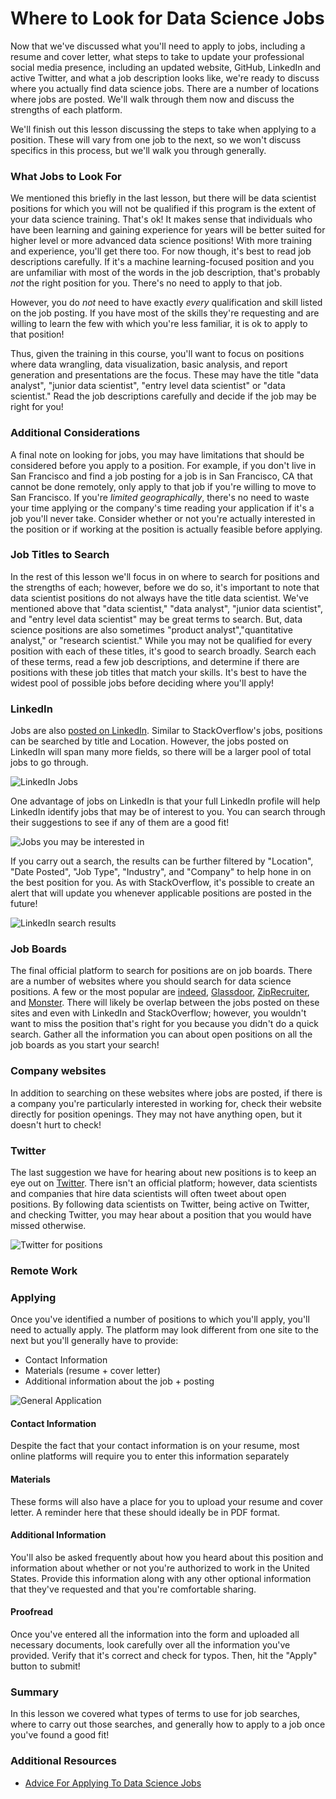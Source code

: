 

# Where to Look for Data Science Jobs

Now that we've discussed what you'll need to apply to jobs, including a resume and cover letter, what steps to take to update your professional social media presence, including an updated website, GitHub, LinkedIn and active Twitter, and what a job description looks like, we're ready to discuss where you actually find data science jobs. There are a number of locations where jobs are posted. We'll walk through them now and discuss the strengths of each platform.

We'll finish out this lesson discussing the steps to take when applying to a position. These will vary from one job to the next, so we won't discuss specifics in this process, but we'll walk you through generally.

### What Jobs to Look For

We mentioned this briefly in the last lesson, but there will be data scientist positions for which you will not be qualified if this program is the extent of your data science training. That's ok! It makes sense that individuals who have been learning and gaining experience for years will be better suited for higher level or more advanced data science positions! With more training and experience, you'll get there too. For now though, it's best to read job descriptions carefully. If it's a machine learning-focused position and you are unfamiliar with most of the words in the job description, that's probably *not* the right position for you. There's no need to apply to that job.

However, you do *not* need to have exactly *every* qualification and skill listed on the job posting. If you have most of the skills they're requesting and are willing to learn the few with which you're less familiar, it is ok to apply to that position!

Thus, given the training in this course, you'll want to focus on positions where data wrangling, data visualization, basic analysis, and report generation and presentations are the focus. These may have the title "data analyst", "junior data scientist", "entry level data scientist" or "data scientist." Read the job descriptions carefully and decide if the job may be right for you!

### Additional Considerations

A final note on looking for jobs, you may have limitations that should be considered before you apply to a position. For example, if you don't live in San Francisco and find a job posting for a job is in San Francisco, CA that cannot be done remotely, only apply to that job if you're willing to move to San Francisco. If you're *limited geographically*, there's no need to waste your time applying or the company's time reading your application if it's a job you'll never take. Consider whether or not you're actually interested in the position or if working at the position is actually feasible before applying.

### Job Titles to Search

In the rest of this lesson we'll focus in on where to search for positions and the strengths of each; however, before we do so, it's important to note that data scientist positions do not always have the title data scientist. We've mentioned above that "data scientist," "data analyst", "junior data scientist", and "entry level data scientist" may be great terms to search. But, data science positions are also sometimes "product analyst","quantitative analyst," or  "research scientist." While you may not be qualified for every position with each of these titles, it's good to search broadly. Search each of these terms, read a few job descriptions, and determine if there are positions with these job titles that match your skills. It's best to have the widest pool of possible jobs before deciding where you'll apply!

### LinkedIn

Jobs are also [posted on LinkedIn](https://www.linkedin.com/jobs/). Similar to StackOverflow's jobs, positions can be searched by title and Location. However, the jobs posted on LinkedIn will span many more fields, so there will be a larger pool of total jobs to go through.


![LinkedIn Jobs](https://docs.google.com/presentation/d/1bOnA2S_dXQypd4CaGeFux-yQLwS9EzY9fPOqutPZJQg/export/png?id=1bOnA2S_dXQypd4CaGeFux-yQLwS9EzY9fPOqutPZJQg&pageid=g3efad8d752_0_17)

One advantage of jobs on LinkedIn is that your full LinkedIn profile will help LinkedIn identify jobs that may be of interest to you. You can search through their suggestions to see if any of them are a good fit!


![Jobs you may be interested in](https://docs.google.com/presentation/d/1bOnA2S_dXQypd4CaGeFux-yQLwS9EzY9fPOqutPZJQg/export/png?id=1bOnA2S_dXQypd4CaGeFux-yQLwS9EzY9fPOqutPZJQg&pageid=g3efad8d752_0_23)

If you carry out a search, the results can be further filtered by "Location", "Date Posted", "Job Type", "Industry", and "Company" to help hone in on the best position for you. As with StackOverflow, it's possible to create an alert that will update you whenever applicable positions are posted in the future!


![LinkedIn search results](https://docs.google.com/presentation/d/1bOnA2S_dXQypd4CaGeFux-yQLwS9EzY9fPOqutPZJQg/export/png?id=1bOnA2S_dXQypd4CaGeFux-yQLwS9EzY9fPOqutPZJQg&pageid=g3efad8d752_0_28)

### Job Boards

The final official platform to search for positions are on job boards. There are a number of websites where you should search for data science positions. A few or the most popular are [indeed](https://www.indeed.com/), [Glassdoor](https://www.glassdoor.com/index.htm), [ZipRecruiter](https://www.ziprecruiter.com/), and [Monster](https://www.monster.com/). There will likely be overlap between the jobs posted on these sites and even with LinkedIn and StackOverflow; however, you wouldn't want to miss the position that's right for you because you didn't do a quick search. Gather all the information you can about open positions on all the job boards as you start your search!

### Company websites

In addition to searching on these websites where jobs are posted, if there is a company you're particularly interested in working for, check their website directly for position openings. They may not have anything open, but it doesn't hurt to check!

### Twitter

The last suggestion we have for hearing about new positions is to keep an eye out on [Twitter](www.twitter.com). There isn't an official platform; however, data scientists and companies that hire data scientists will often tweet about open positions. By following data scientists on Twitter, being active on Twitter, and checking Twitter, you may hear about a position that you would have missed otherwise.


![Twitter for positions](https://docs.google.com/presentation/d/1bOnA2S_dXQypd4CaGeFux-yQLwS9EzY9fPOqutPZJQg/export/png?id=1bOnA2S_dXQypd4CaGeFux-yQLwS9EzY9fPOqutPZJQg&pageid=g3efad8d752_0_45)

### Remote Work

### Applying

Once you've identified a number of positions to which you'll apply, you'll need to actually apply. The platform may look different from one site to the next but you'll generally have to provide:

* Contact Information
* Materials (resume + cover letter)
* Additional information about the job + posting


![General Application](https://docs.google.com/presentation/d/1bOnA2S_dXQypd4CaGeFux-yQLwS9EzY9fPOqutPZJQg/export/png?id=1bOnA2S_dXQypd4CaGeFux-yQLwS9EzY9fPOqutPZJQg&pageid=g3efad8d752_0_51)

#### Contact Information

Despite the fact that your contact information is on your resume, most online platforms will require you to enter this information separately

#### Materials

These forms will also have a place for you to upload your resume and cover letter. A reminder here that these should ideally be in PDF format.

#### Additional Information

You'll also be asked frequently about how you heard about this position and information about whether or not you're authorized to work in the United States. Provide this information along with any other optional information that they've requested and that you're comfortable sharing.

#### Proofread

Once you've entered all the information into the form and uploaded all necessary documents, look carefully over all the information you've provided. Verify that it's correct and check for typos. Then, hit the "Apply" button to submit!


### Summary

In this lesson we covered what types of terms to use for job searches, where to carry out those searches, and generally how to apply to a job once you've found a good fit!

### Additional Resources

* [Advice For Applying To Data Science Jobs](http://hookedondata.org/Advice-for-Applying-to-Data-Science-Jobs/)
